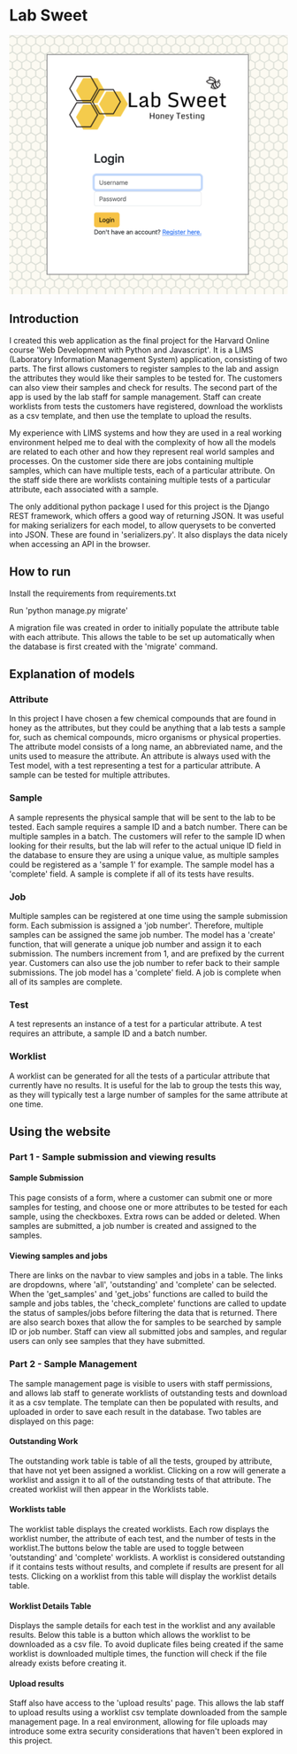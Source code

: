 # Lab Sweet

![Login Page](LabSweetUser/static/Login2.png)

## Introduction
I created this web application as the final project for the Harvard Online course 'Web Development with Python and Javascript'. It is a LIMS (Laboratory Information Management System) application, consisting of two parts. The first allows customers to register samples to the lab and assign the attributes they would like their samples to be tested for. The customers can also view their samples and check for results. The second part of the app is used by the lab staff for sample management. Staff can create worklists from tests the customers have registered, download the worklists as a csv template, and then use the template to upload the results. 

My experience with LIMS systems and how they are used in a real working environment helped me to deal with the complexity of how all the models are related to each other and how they represent real world samples and processes. On the customer side there are jobs containing multiple samples, which can have multiple tests, each of a particular attribute. On the staff side there are worklists containing multiple tests of a particular attribute, each associated with a sample.

The only additional python package I used for this project is the Django REST framework, which offers a good way of returning JSON. It was useful for making serializers for each model, to allow querysets to be converted into JSON. These are found in 'serializers.py'. It also displays the data nicely when accessing an API in the browser.


## How to run
Install the requirements from requirements.txt

Run 'python manage.py migrate'

A migration file was created in order to initially populate the attribute table with each attribute. This allows the table to be set up automatically when the database is first created with the 'migrate' command.

## Explanation of models
### Attribute
In this project I have chosen a few chemical compounds that are found in honey as the attributes, but they could be anything that a lab tests a sample for, such as chemical compounds, micro organisms or physical properties. The attribute model consists of a long name, an abbreviated name, and the units used to measure the attribute. An attribute is always used with the Test model, with a test representing a test for a particular attribute. A sample can be tested for multiple attributes.

### Sample
A sample represents the physical sample that will be sent to the lab to be tested. Each sample requires a sample ID and a batch number. There can be multiple samples in a batch. The customers will refer to the sample ID when looking for their results, but the lab will refer to the actual unique ID field in the database to ensure they are using a unique value, as multiple samples could be registered as a 'sample 1' for example. The sample model has a 'complete' field. A sample is complete if all of its tests have results.

### Job
Multiple samples can be registered at one time using the sample submission form. Each submission is assigned a 'job number'. Therefore, multiple samples can be assigned the same job number. The model has a 'create' function, that will generate a unique job number and assign it to each submission. The numbers increment from 1, and are prefixed by the current year. Customers can also use the job number to refer back to their sample submissions. The job model has a 'complete' field. A job is complete when all of its samples are complete.

### Test
A test represents an instance of a test for a particular attribute. A test requires an attribute, a sample ID and a batch number.

### Worklist
A worklist can be generated for all the tests of a particular attribute that currently have no results. It is useful for the lab to group the tests this way, as they will typically test a large number of samples for the same attribute at one time.


## Using the website
### Part 1 - Sample submission and viewing results
#### Sample Submission 
This page consists of a form, where a customer can submit one or more samples for testing, and choose one or more attributes to be tested for each sample, using the checkboxes. Extra rows can be added or deleted. When samples are submitted, a job number is created and assigned to the samples.

#### Viewing samples and jobs
There are links on the navbar to view samples and jobs in a table. The links are dropdowns, where 'all', 'outstanding' and 'complete' can be selected. When the 'get_samples' and 'get_jobs' functions are called to build the sample and jobs tables, the 'check_complete' functions are called to update the status of samples/jobs before filtering the data that is returned. There are also search boxes that allow the for samples to be searched by sample ID or job number.
Staff can view all submitted jobs and samples, and regular users can only see samples that they have submitted.


### Part 2 - Sample Management
The sample management page is visible to users with staff permissions, and allows lab staff to generate worklists of outstanding tests and download it as a csv template. The template can then be populated with results, and uploaded in order to save each result in the database. Two tables are displayed on this page:

#### Outstanding Work
The outstanding work table is table of all the tests, grouped by attribute, that have not yet been assigned a worklist. Clicking on a row will generate a worklist and assign it to all of the outstanding tests of that attribute. The created worklist will then appear in the Worklists table.

#### Worklists table
The worklist table displays the created worklists. Each row displays the worklist number, the attribute of each test, and the number of tests in the worklist.The buttons below the table are used to toggle between 'outstanding' and 'complete' worklists. A worklist is considered outstanding if it contains tests without results, and complete if results are present for all tests. 
Clicking on a worklist from this table will display the worklist details table.

#### Worklist Details Table
Displays the sample details for each test in the worklist and any available results. Below this table is a button which allows the worklist to be downloaded as a csv file. To avoid duplicate files being created if the same worklist is downloaded multiple times, the function will check if the file already exists before creating it.

#### Upload results
Staff also have access to the 'upload results' page. This allows the lab staff to upload results using a worklist csv template downloaded from the sample management page. In a real environment, allowing for file uploads may introduce some extra security considerations that haven't been explored in this project.
